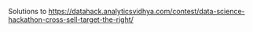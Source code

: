 Solutions to https://datahack.analyticsvidhya.com/contest/data-science-hackathon-cross-sell-target-the-right/
